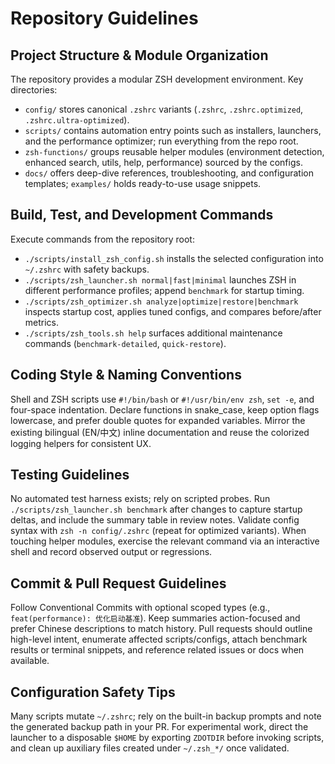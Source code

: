 # Repository Guidelines

## Project Structure & Module Organization
The repository provides a modular ZSH development environment. Key directories:
- `config/` stores canonical `.zshrc` variants (`.zshrc`, `.zshrc.optimized`, `.zshrc.ultra-optimized`).
- `scripts/` contains automation entry points such as installers, launchers, and the performance optimizer; run everything from the repo root.
- `zsh-functions/` groups reusable helper modules (environment detection, enhanced search, utils, help, performance) sourced by the configs.
- `docs/` offers deep-dive references, troubleshooting, and configuration templates; `examples/` holds ready-to-use usage snippets.

## Build, Test, and Development Commands
Execute commands from the repository root:
- `./scripts/install_zsh_config.sh` installs the selected configuration into `~/.zshrc` with safety backups.
- `./scripts/zsh_launcher.sh normal|fast|minimal` launches ZSH in different performance profiles; append `benchmark` for startup timing.
- `./scripts/zsh_optimizer.sh analyze|optimize|restore|benchmark` inspects startup cost, applies tuned configs, and compares before/after metrics.
- `./scripts/zsh_tools.sh help` surfaces additional maintenance commands (`benchmark-detailed`, `quick-restore`).

## Coding Style & Naming Conventions
Shell and ZSH scripts use `#!/bin/bash` or `#!/usr/bin/env zsh`, `set -e`, and four-space indentation. Declare functions in snake_case, keep option flags lowercase, and prefer double quotes for expanded variables. Mirror the existing bilingual (EN/中文) inline documentation and reuse the colorized logging helpers for consistent UX.

## Testing Guidelines
No automated test harness exists; rely on scripted probes. Run `./scripts/zsh_launcher.sh benchmark` after changes to capture startup deltas, and include the summary table in review notes. Validate config syntax with `zsh -n config/.zshrc` (repeat for optimized variants). When touching helper modules, exercise the relevant command via an interactive shell and record observed output or regressions.

## Commit & Pull Request Guidelines
Follow Conventional Commits with optional scoped types (e.g., `feat(performance): 优化启动基准`). Keep summaries action-focused and prefer Chinese descriptions to match history. Pull requests should outline high-level intent, enumerate affected scripts/configs, attach benchmark results or terminal snippets, and reference related issues or docs when available.

## Configuration Safety Tips
Many scripts mutate `~/.zshrc`; rely on the built-in backup prompts and note the generated backup path in your PR. For experimental work, direct the launcher to a disposable `$HOME` by exporting `ZDOTDIR` before invoking scripts, and clean up auxiliary files created under `~/.zsh_*/` once validated.

